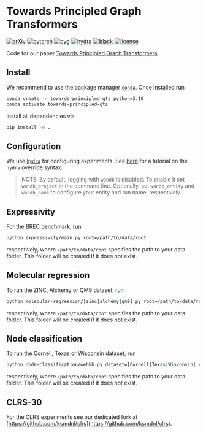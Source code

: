 # Towards Principled Graph Transformers

[![arXiv](https://img.shields.io/badge/arXiv-2401.10119-b31b1b.svg)](https://arxiv.org/abs/2401.10119)
[![pytorch](https://img.shields.io/badge/PyTorch_2.1.0+-ee4c2c?logo=pytorch&logoColor=white)](https://pytorch.org/get-started/locally/)
[![pyg](https://img.shields.io/badge/PyG_2.4+-3C2179?logo=pyg&logoColor=#3C2179)](https://pytorch-geometric.readthedocs.io/en/latest/install/installation.html)
[![hydra](https://img.shields.io/badge/Config-Hydra_1.3.2-89b8cd)](https://hydra.cc/)
[![black](https://img.shields.io/badge/Code%20Style-Black-black.svg?labelColor=gray)](https://black.readthedocs.io/en/stable/)
[![license](https://img.shields.io/badge/License-MIT-green.svg?labelColor=gray)](https://github.com/ashleve/lightning-hydra-template#license)

Code for our paper [Towards Principled Graph Transformers](https://arxiv.org/abs/2401.10119).

## Install
We recommend to use the package manager [`conda`](https://docs.conda.io/en/latest/). Once installed run
```bash
conda create -n towards-principled-gts python=3.10
conda activate towards-principled-gts
```
Install all dependencies via
```bash
pip install -e .
```

## Configuration
We use [`hydra`](https://hydra.cc) for configuring experiments. See [here](https://hydra.cc/docs/tutorials/basic/your_first_app/simple_cli/) for a tutorial on the `hydra` override syntax.

> NOTE: By default, logging with `wandb` is disabled. To enable it set `wandb_project` in the command line. Optionally, set `wandb_entity` and `wandb_name` to configure your entity and run name, respectively.

## Expressivity
For the BREC benchmark, run
```bash
python expressivity/main.py root=/path/to/data/root
```
respectively, where `/path/to/data/root` specifies the path to your data folder. This folder will be created if it does not exist.

## Molecular regression
To run the ZINC, Alchemy or QM9 dataset, run
```bash
python molecular-regression/[zinc|alchemy|qm9].py root=/path/to/data/root
```
respectively, where `/path/to/data/root` specifies the path to your data folder. This folder will be created if it does not exist.

## Node classification
To run the Cornell, Texas or Wisconsin dataset, run
```bash
python node-classification/webkb.py dataset=[Cornell|Texas|Wisconsin] root=/path/to/data/root
```
respectively, where `/path/to/data/root` specifies the path to your data folder. This folder will be created if it does not exist.

## CLRS-30
For the CLRS experiments see our dedicated fork at [https://github.com/ksmdnl/clrs](https://github.com/ksmdnl/clrs).
